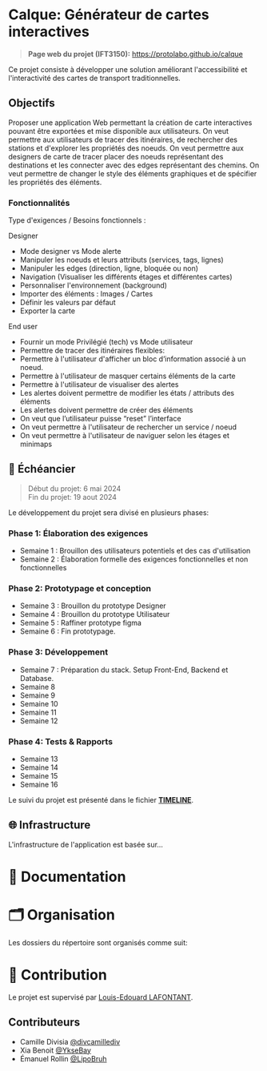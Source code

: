 # Calque: Générateur de cartes interactives

> **Page web du projet (IFT3150):** https://protolabo.github.io/calque

Ce projet consiste à développer une solution améliorant l'accessibilité et l'interactivité des cartes de transport traditionnelles.

## Objectifs 

Proposer une application Web permettant la création de carte interactives pouvant être exportées et mise disponible aux utilisateurs. On veut permettre aux utilisateurs de tracer des itinéraires, de rechercher des stations et d'explorer les propriétés des noeuds. On veut permettre aux designers de carte de tracer placer des noeuds représentant des destinations et les connecter avec des edges représentant des chemins. On veut permettre de changer le style des éléments graphiques et de spécifier les propriétés des éléments.

### Fonctionnalités

Type d'exigences / Besoins fonctionnels :

Designer
- Mode designer vs Mode alerte
- Manipuler les noeuds et leurs attributs (services, tags, lignes)
- Manipuler les edges (direction, ligne, bloquée ou non)
- Navigation (Visualiser les différents étages et différentes cartes)
- Personnaliser l'environnement (background)
- Importer des éléments : Images / Cartes
- Définir les valeurs par défaut
- Exporter la carte


End user
- Fournir un mode Privilégié (tech) vs Mode utilisateur
- Permettre de tracer des itinéraires flexibles:
- Permettre à l'utilisateur d'afficher un bloc d’information associé à un noeud.
- Permettre à l'utilisateur de masquer certains éléments de la carte
- Permettre à l'utilisateur de visualiser des alertes
- Les alertes doivent permettre de modifier les états / attributs des éléments
- Les alertes doivent permettre de créer des éléments
- On veut que l’utilisateur puisse “reset” l’interface
- On veut permettre à l'utilisateur de rechercher un service / noeud
- On veut permettre à l'utilisateur de naviguer selon les étages et minimaps


## 📅 Échéancier

> Début du projet: 6 mai 2024  
> Fin du projet: 19 aout 2024

Le développement du projet sera divisé en plusieurs phases:

### Phase 1: Élaboration des exigences

- Semaine 1 : Brouillon des utilisateurs potentiels et des cas d'utilisation
- Semaine 2 : Élaboration formelle des exigences fonctionnelles et non fonctionnelles

### Phase 2: Prototypage et conception

- Semaine 3 : Brouillon du prototype Designer
- Semaine 4 : Brouillon du prototype Utilisateur
- Semaine 5 : Raffiner prototype figma
- Semaine 6 : Fin prototypage.

### Phase 3: Développement 

- Semaine 7 : Préparation du stack. Setup Front-End, Backend et Database.
- Semaine 8
- Semaine 9
- Semaine 10
- Semaine 11
- Semaine 12

### Phase 4: Tests & Rapports

- Semaine 13
- Semaine 14
- Semaine 15
- Semaine 16

Le suivi du projet est présenté dans le fichier [**TIMELINE**](TIMELINE.md).

## 🌐 Infrastructure

L'infrastructure de l'application est basée sur...

<!-- TODO -->

# 📘 Documentation

# 🗂️ Organisation

Les dossiers du répertoire sont organisés comme suit:

<!-- TODO -->

# 🌟 Contribution

Le projet est supervisé par [Louis-Edouard LAFONTANT](mailto:louis.edouard.lafontant@umontreal.ca).

## Contributeurs

- Camille Divisia [@divcamillediv](https://github.com/divcamillediv)
- Xia Benoit [@YkseBay](https://github.com/YkseBay)
- Émanuel Rollin [@LipoBruh](https://github.com/LipoBruh)
